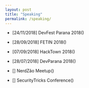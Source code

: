 ```yaml
---
layout: post
title: "Speaking"
permalink: /speaking/
---
```

  - [24/11/2018] DevFest Parana 2018()

  - [28/09/2018] FETIN 2018()
  - [07/09/2018] HackTown 2018()
  - [28/07/2018] DevParana 2018()
  - [] NerdZão Meetup()
  - [] SecurityTricks Conference()
